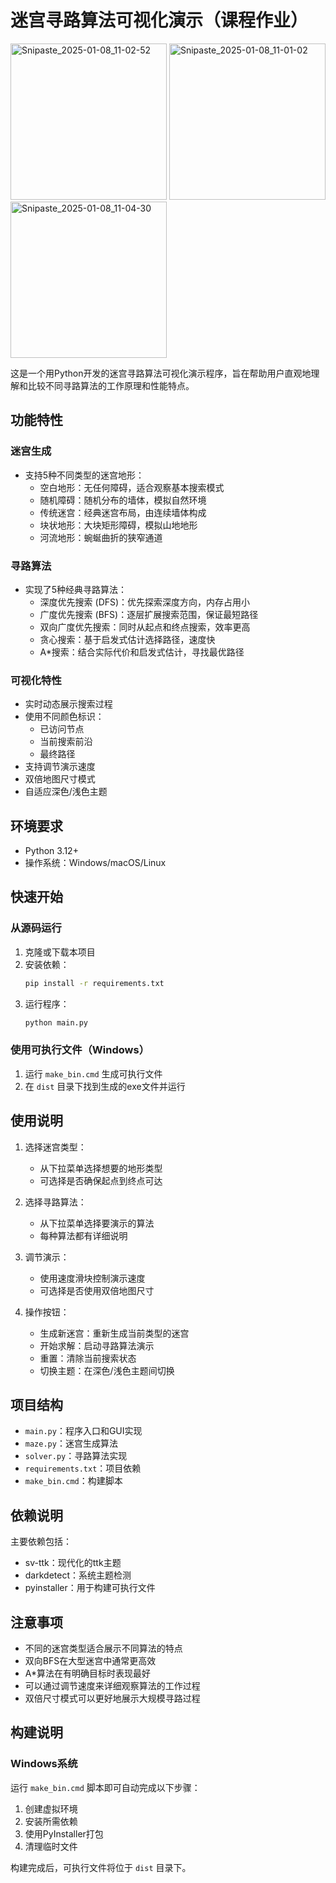 # 迷宫寻路算法可视化演示（课程作业）

<img width="250" alt="Snipaste_2025-01-08_11-02-52" src="https://github.com/user-attachments/assets/3f793cb4-317a-4c25-9d7a-c52ebd8c87ea" />
<img width="250" alt="Snipaste_2025-01-08_11-01-02" src="https://github.com/user-attachments/assets/792abc6b-fe03-4338-82e4-4cec8a8d7772" />
<img width="250" alt="Snipaste_2025-01-08_11-04-30" src="https://github.com/user-attachments/assets/c81d3007-1c81-43cb-bb09-c09a9ab059b3" />

这是一个用Python开发的迷宫寻路算法可视化演示程序，旨在帮助用户直观地理解和比较不同寻路算法的工作原理和性能特点。

## 功能特性

### 迷宫生成
- 支持5种不同类型的迷宫地形：
  - 空白地形：无任何障碍，适合观察基本搜索模式
  - 随机障碍：随机分布的墙体，模拟自然环境
  - 传统迷宫：经典迷宫布局，由连续墙体构成
  - 块状地形：大块矩形障碍，模拟山地地形
  - 河流地形：蜿蜒曲折的狭窄通道

### 寻路算法
- 实现了5种经典寻路算法：
  - 深度优先搜索 (DFS)：优先探索深度方向，内存占用小
  - 广度优先搜索 (BFS)：逐层扩展搜索范围，保证最短路径
  - 双向广度优先搜索：同时从起点和终点搜索，效率更高
  - 贪心搜索：基于启发式估计选择路径，速度快
  - A*搜索：结合实际代价和启发式估计，寻找最优路径

### 可视化特性
- 实时动态展示搜索过程
- 使用不同颜色标识：
  - 已访问节点
  - 当前搜索前沿
  - 最终路径
- 支持调节演示速度
- 双倍地图尺寸模式
- 自适应深色/浅色主题

## 环境要求

- Python 3.12+
- 操作系统：Windows/macOS/Linux

## 快速开始

### 从源码运行

1. 克隆或下载本项目
2. 安装依赖：
   ```bash
   pip install -r requirements.txt
   ```
3. 运行程序：
   ```bash
   python main.py
   ```

### 使用可执行文件（Windows）

1. 运行 `make_bin.cmd` 生成可执行文件
2. 在 `dist` 目录下找到生成的exe文件并运行

## 使用说明

1. 选择迷宫类型：
   - 从下拉菜单选择想要的地形类型
   - 可选择是否确保起点到终点可达

2. 选择寻路算法：
   - 从下拉菜单选择要演示的算法
   - 每种算法都有详细说明

3. 调节演示：
   - 使用速度滑块控制演示速度
   - 可选择是否使用双倍地图尺寸

4. 操作按钮：
   - 生成新迷宫：重新生成当前类型的迷宫
   - 开始求解：启动寻路算法演示
   - 重置：清除当前搜索状态
   - 切换主题：在深色/浅色主题间切换

## 项目结构

- `main.py`：程序入口和GUI实现
- `maze.py`：迷宫生成算法
- `solver.py`：寻路算法实现
- `requirements.txt`：项目依赖
- `make_bin.cmd`：构建脚本

## 依赖说明

主要依赖包括：
- sv-ttk：现代化的ttk主题
- darkdetect：系统主题检测
- pyinstaller：用于构建可执行文件

## 注意事项

- 不同的迷宫类型适合展示不同算法的特点
- 双向BFS在大型迷宫中通常更高效
- A*算法在有明确目标时表现最好
- 可以通过调节速度来详细观察算法的工作过程
- 双倍尺寸模式可以更好地展示大规模寻路过程

## 构建说明

### Windows系统

运行 `make_bin.cmd` 脚本即可自动完成以下步骤：
1. 创建虚拟环境
2. 安装所需依赖
3. 使用PyInstaller打包
4. 清理临时文件

构建完成后，可执行文件将位于 `dist` 目录下。
